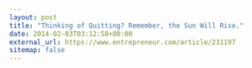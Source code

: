 ```yaml
---
layout: post
title: "Thinking of Quitting? Remember, the Sun Will Rise."
date: 2014-02-03T03:12:58+00:00
external_url: https://www.entrepreneur.com/article/231197
sitemap: false
---
```

